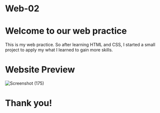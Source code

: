 # Web-02
# Welcome to our web practice
This is my web practice. So after learning HTML and CSS, I started a small project to apply my what I learned to gain more skills.
# Website Preview
![Screenshot (175)](https://user-images.githubusercontent.com/44894784/120655539-f8a64f80-c4ac-11eb-93e0-3f691cc8d216.png)
# Thank you!
